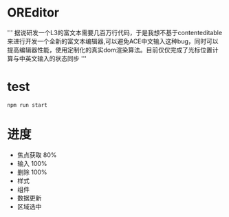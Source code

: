 # OREditor
'''
据说研发一个L3的富文本需要几百万行代码，于是我想不基于contenteditable来进行开发一个全新的富文本编辑器,可以避免ACE中文输入这种bug，同时可以提高编辑器性能，使用定制化的真实dom渲染算法。目前仅仅完成了光标位置计算与中英文输入的状态同步
'''

# test
```
npm run start
```

# 进度
+ 焦点获取 80%
+ 输入 100%
+ 删除 100%
+ 样式
+ 组件
+ 数据更新
+ 区域选中
